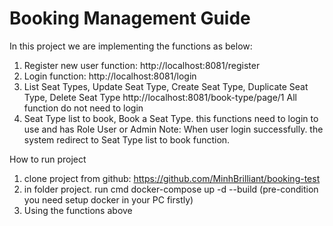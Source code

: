 # Booking Management Guide
 In this project we are implementing the functions as below:
1. Register new user function: http://localhost:8081/register
2. Login function: http://localhost:8081/login
3. List Seat Types, Update Seat Type, Create Seat Type, Duplicate Seat Type, Delete Seat Type
   http://localhost:8081/book-type/page/1
   All function do not need to login
4. Seat Type list to book, Book a Seat Type. this functions need to login to use and has Role User or Admin
Note: When user login successfully. the system redirect to Seat Type list to book function.
   
How to run project
1. clone project from github: https://github.com/MinhBrilliant/booking-test
2. in folder project. run cmd docker-compose up -d --build (pre-condition you need setup docker in your PC firstly)
3. Using the functions above

